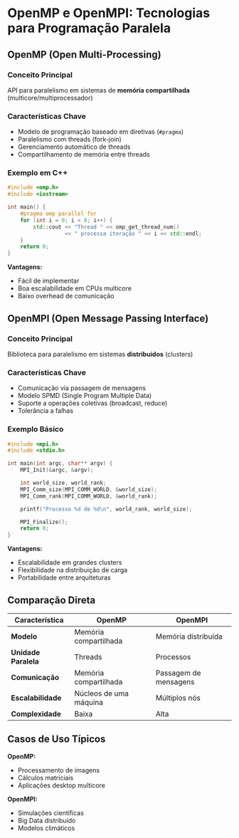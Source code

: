 # OpenMP e OpenMPI: Tecnologias para Programação Paralela

## OpenMP (Open Multi-Processing)

### Conceito Principal

API para paralelismo em sistemas de **memória compartilhada** (multicore/multiprocessador)

### Características Chave

- Modelo de programação baseado em diretivas (`#pragma`)
- Paralelismo com threads (fork-join)
- Gerenciamento automático de threads
- Compartilhamento de memória entre threads

### Exemplo em C++

```cpp
#include <omp.h>
#include <iostream>

int main() {
    #pragma omp parallel for
    for (int i = 0; i < 8; i++) {
        std::cout << "Thread " << omp_get_thread_num()
                  << " processa iteração " << i << std::endl;
    }
    return 0;
}
```

**Vantagens:**

- Fácil de implementar
- Boa escalabilidade em CPUs multicore
- Baixo overhead de comunicação

## OpenMPI (Open Message Passing Interface)

### Conceito Principal

Biblioteca para paralelismo em sistemas **distribuídos** (clusters)

### Características Chave

- Comunicação via passagem de mensagens
- Modelo SPMD (Single Program Multiple Data)
- Suporte a operações coletivas (broadcast, reduce)
- Tolerância a falhas

### Exemplo Básico

```c
#include <mpi.h>
#include <stdio.h>

int main(int argc, char** argv) {
    MPI_Init(&argc, &argv);

    int world_size, world_rank;
    MPI_Comm_size(MPI_COMM_WORLD, &world_size);
    MPI_Comm_rank(MPI_COMM_WORLD, &world_rank);

    printf("Processo %d de %d\n", world_rank, world_size);

    MPI_Finalize();
    return 0;
}
```

**Vantagens:**

- Escalabilidade em grandes clusters
- Flexibilidade na distribuição de carga
- Portabilidade entre arquiteturas

## Comparação Direta

| Característica       | OpenMP                 | OpenMPI               |
| -------------------- | ---------------------- | --------------------- |
| **Modelo**           | Memória compartilhada  | Memória distribuída   |
| **Unidade Paralela** | Threads                | Processos             |
| **Comunicação**      | Memória compartilhada  | Passagem de mensagens |
| **Escalabilidade**   | Núcleos de uma máquina | Múltiplos nós         |
| **Complexidade**     | Baixa                  | Alta                  |

## Casos de Uso Típicos

**OpenMP:**

- Processamento de imagens
- Cálculos matriciais
- Aplicações desktop multicore

**OpenMPI:**

- Simulações científicas
- Big Data distribuído
- Modelos climáticos
